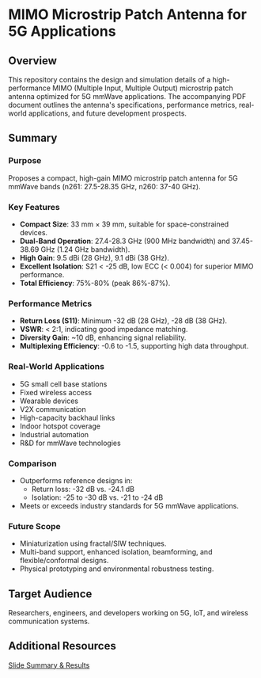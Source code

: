 # MIMO Microstrip Patch Antenna for 5G Applications

## Overview
This repository contains the design and simulation details of a high-performance MIMO (Multiple Input, Multiple Output) microstrip patch antenna optimized for 5G mmWave applications. The accompanying PDF document outlines the antenna's specifications, performance metrics, real-world applications, and future development prospects.

## Summary
### Purpose
Proposes a compact, high-gain MIMO microstrip patch antenna for 5G mmWave bands (n261: 27.5-28.35 GHz, n260: 37-40 GHz).

### Key Features
- **Compact Size**: 33 mm × 39 mm, suitable for space-constrained devices.
- **Dual-Band Operation**: 27.4-28.3 GHz (900 MHz bandwidth) and 37.45-38.69 GHz (1.24 GHz bandwidth).
- **High Gain**: 9.5 dBi (28 GHz), 9.1 dBi (38 GHz).
- **Excellent Isolation**: S21 < -25 dB, low ECC (< 0.004) for superior MIMO performance.
- **Total Efficiency**: 75%-80% (peak 86%-87%).

### Performance Metrics
- **Return Loss (S11)**: Minimum -32 dB (28 GHz), -28 dB (38 GHz).
- **VSWR**: < 2:1, indicating good impedance matching.
- **Diversity Gain**: ~10 dB, enhancing signal reliability.
- **Multiplexing Efficiency**: -0.6 to -1.5, supporting high data throughput.

### Real-World Applications
- 5G small cell base stations
- Fixed wireless access
- Wearable devices
- V2X communication
- High-capacity backhaul links
- Indoor hotspot coverage
- Industrial automation
- R&D for mmWave technologies

### Comparison
- Outperforms reference designs in:
  - Return loss: -32 dB vs. -24.1 dB
  - Isolation: -25 to -30 dB vs. -21 to -24 dB
- Meets or exceeds industry standards for 5G mmWave applications.

### Future Scope
- Miniaturization using fractal/SIW techniques.
- Multi-band support, enhanced isolation, beamforming, and flexible/conformal designs.
- Physical prototyping and environmental robustness testing.

## Target Audience
Researchers, engineers, and developers working on 5G, IoT, and wireless communication systems.

## Additional Resources
[Slide Summary & Results](https://drive.google.com/file/d/1RGO3bjqWcBas4lBV68njkeY3HrKepcPa/view?usp=sharing)
